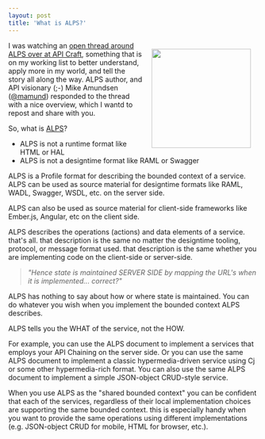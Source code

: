 ```yaml
---
layout: post
title: 'What is ALPS?'
---
```

<p><img style="padding: 15px;" src="http://kinlane-productions.s3.amazonaws.com/api-evangelist-site/blog/alps-io-logo.png" alt="" width="200" align="right" /></p>
<p>I was watching an <a href="https://groups.google.com/forum/#!topic/api-craft/mSFq__019ik">open thread around ALPS over at API Craft</a>, something that is on my working list to better understand, apply more in my world, and tell the story all along the way. ALPS author, and API visionary (;-) Mike Amundsen (<a href="/admin/blog/mamund">@mamund</a>) responded to the thread with a nice overview, which I wantd to repost and share with you.</p>
<p>So, what is <a href="http://alps.io/">ALPS</a>?</p>
<ul>
<li>ALPS is not a runtime format like HTML or HAL</li>
<li>ALPS is not a designtime format like RAML or Swagger</li>
</ul>
<p>ALPS is a Profile format for describing the bounded context of a service.  ALPS can be used as source material for designtime formats like RAML, WADL, Swagger, WSDL, etc. on the server side.</p>
<p>ALPS can also be used as source material for client-side frameworks like Ember.js, Angular, etc on the client side.</p>
<p>ALPS describes the operations (actions) and data elements of a service. that's all. that description is the same no matter the designtime tooling, protocol, or message format used. that description is the same whether you are implementing code on the client-side or server-side.</p>
<blockquote><em>"Hence state is maintained SERVER SIDE by mapping the URL's when it is implemented... correct?"</em></blockquote>
<p>ALPS has nothing to say about how or where state is maintained. You can do whatever you wish when you implement the bounded context ALPS describes.</p>
<p>ALPS tells you the WHAT of the service, not the HOW.</p>
<p>For example, you can use the ALPS document to implement a services that employs your API Chaining on the server side. Or you can use the same ALPS document to implement a classic hypermedia-driven service using Cj or some other hypermedia-rich format. You can also use the same ALPS document to implement a simple JSON-object CRUD-style service.</p>
<p>When you use ALPS as the "shared bounded context" you can be confident that each of the services, regardless of their local implementation choices are supporting the same bounded context. this is especially handy when you want to provide the same operations using different implementations (e.g. JSON-object CRUD for mobile, HTML for browser, etc.).</p>